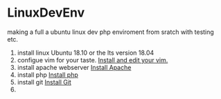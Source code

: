 # LinuxDevEnv
making a full a ubuntu linux dev php enviroment from sratch with testing etc.

1. install linux Ubuntu 18.10 or the lts version 18.04
2. configue vim for your taste.   [Install and edit your vim.](https://github.com/Atcsy/LinuxDevEnv/blob/master/vim)
3. install apache webserver   [Install Apache](https://github.com/Atcsy/LinuxDevEnv/blob/master/apache)
4. install php [Install php](https://github.com/Atcsy/LinuxDevEnv/blob/master/git.md)
5. install git [Install Git](https://github.com/Atcsy/LinuxDevEnv/blob/master/git.md)
6.
